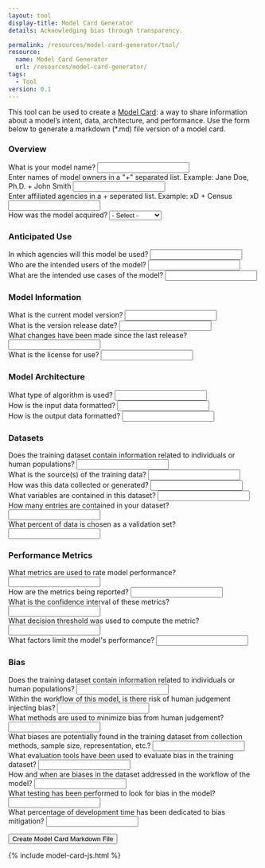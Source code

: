 ```yaml
---
layout: tool
display-title: Model Card Generator
details: Acknowledging bias through transparency.

permalink: /resources/model-card-generator/tool/
resource:
  name: Model Card Generator
  url: /resources/model-card-generator/
tags:
  - Tool
version: 0.1
---
```

<p>
	This tool can be used to create a <a href="{{ page.resource.url }}">Model Card</a>: a way to share information about a model’s intent, data, architecture, and performance. Use the form below to generate a markdown (*.md) file version of a model card.
</p>

<form accept-charset="UTF-8" enctype="multipart/form-data" class="usa-form model-card-form" id="model-card-form">
  <h3>Overview</h3>
  <div>
    <label class="usa-label" for="name">What is your model name?</label>
    <input class="usa-input" type="text" id="name" data-md-title="ModelName" data-md-type="h1">
  </div>
  <div>
    <label class="usa-label" for="owners">
      Enter names of model owners in a "+" separated list.
      <span class="usa-label-helper">Example: Jane Doe, Ph.D. + John Smith</span>
    </label>
    <input class="usa-input" type="text" id="owners" data-md-title="Collaborators" data-md-type="ul">
  </div>
  <div>
    <label class="usa-label" for="agencies">Enter affiliated agencies in a + seperated list. Example: xD + Census</label>
    <input class="usa-input" type="text" id="agencies" data-md-title="Agency" data-md-type="ul">
  </div>
  <div>
    <label class="usa-label" for="acquisition">
      How was the model acquired?
    </label>
    <select name="acquisition" class="usa-select" id="acquisition" data-md-title="Ownership" data-md-type="ul">
      <option value>- Select -</option>
      <option value="internally-built">Internally-built</option>
      <option value="internally-built">Off-the-shelf</option>
      <option value="internally-built">Bespoke</option>
    </select>
  </div>
  <h3>Anticipated Use</h3>
  <div>
    <label class="usa-label" for="user-agencies" id="user-agencies-label">
      In which agencies will this model be used?
    </label>
    <input class="usa-input" type="text" id="user-agencies" data-md-title="label" data-md-type="ul" data-md-heading="Anticipated Use">
  </div>
  <div>
    <label class="usa-label" for="user-individuals" id="user-individuals-label">
      Who are the intended users of the model?
    </label>
    <input class="usa-input" type="text" id="user-individuals" data-md-title="label" data-md-type="ul">
  </div>
  <div>
    <label class="usa-label" for="use-cases" id="use-cases-label">
      What are the intended use cases of the model?
    </label>
    <input class="usa-input" type="text" id="use-cases" data-md-title="label" data-md-type="ul">
  </div>
  <h3>Model Information</h3>
  <div>
    <label class="usa-label" for="model-version" id="model-version-label">
      What is the current model version?
    </label>
    <input class="usa-input" type="text" id="model-version" data-md-title="label" data-md-type="ul" data-md-heading="Model Information">
  </div>
  <div>
    <label class="usa-label" for="release-date" id="release-date-label">
      What is the version release date?
    </label>
    <input class="usa-input" type="text" id="release-date" data-md-title="label" data-md-type="ul">
  </div>
  <div>
    <label class="usa-label" for="changes" id="changes-label">
      What changes have been made since the last release?
    </label>
    <input class="usa-input" type="text" id="changes" data-md-title="label" data-md-type="ul">
  </div>
  <div>
    <label class="usa-label" for="license" id="license-label">
      What is the license for use?
    </label>
    <input class="usa-input" type="text" id="license" data-md-title="label" data-md-type="ul">
  </div>
  <h3>Model Architecture</h3>
  <div>
    <label class="usa-label" for="algorithm" id="algorithm-label">
      What type of algorithm is used?
    </label>
    <input class="usa-input" type="text" id="algorithm" data-md-title="label" data-md-type="ul" data-md-heading="Model Architecture">
  </div>
  <div>
    <label class="usa-label" for="input-format" id="input-format-label">
      How is the input data formatted?
    </label>
    <input class="usa-input" type="text" id="input-format" data-md-title="label" data-md-type="ul">
  </div>
  <div>
    <label class="usa-label" for="output-format" id="output-format-label">
      How is the output data formatted?
    </label>
    <input class="usa-input" type="text" id="output-format" data-md-title="label" data-md-type="ul">
  </div>
  <h3>Datasets</h3>
  <div>
    <label class="usa-label" for="training-data-pii" id="training-data-pii-label">
      Does the training dataset contain information related to individuals or human populations?
    </label>
    <input class="usa-input" type="text" id="training-data-pii" data-md-title="label" data-md-type="ul" data-md-heading="Datasets">
  </div>
  <div>
    <label class="usa-label" for="data-source" id="data-source-label">
      What is the source(s) of the training data?
    </label>
    <input class="usa-input" type="text" id="data-source" data-md-title="label" data-md-type="ul">
  </div>
  <div>
    <label class="usa-label" for="data-collection" id="data-collection-label">
      How was this data collected or generated?
    </label>
    <input class="usa-input" type="text" id="data-collection" data-md-title="label" data-md-type="ul">
  </div>
  <div>
    <label class="usa-label" for="data-variables" id="data-variables-label">
      What variables are contained in this dataset?
    </label>
    <input class="usa-input" type="text" id="data-variables" data-md-title="label" data-md-type="ul">
  </div>
  <div>
    <label class="usa-label" for="entry-count" id="entry-count-label">
      How many entries are contained in your dataset?
    </label>
    <input class="usa-input" type="text" id="entry-count" data-md-title="label" data-md-type="ul">
  </div>
  <div>
    <label class="usa-label" for="validation-percent" id="validation-percent-label">
      What percent of data is chosen as a validation set?
    </label>
    <input class="usa-input" type="text" id="validation-percent" data-md-title="label" data-md-type="ul">
  </div>
  <h3>Performance Metrics</h3>
  <div>
    <label class="usa-label" for="metrics" id="metrics-label">
      What metrics are used to rate model performance?
    </label>
    <input class="usa-input" type="text" id="metrics" data-md-title="label" data-md-type="ul" data-md-heading="Performance Metrics">
  </div>
  <div>
    <label class="usa-label" for="metric-reporting" id="metric-reporting-label">
      How are the metrics being reported?
    </label>
    <input class="usa-input" type="text" id="metric-reporting" data-md-title="label" data-md-type="ul">
  </div>
  <div>
    <label class="usa-label" for="confidence-interval" id="confidence-interval-label">
      What is the confidence interval of these metrics?
    </label>
    <input class="usa-input" type="text" id="confidence-interval" data-md-title="label" data-md-type="ul">
  </div>
  <div>
    <label class="usa-label" for="decision-threshold" id="decision-threshold-label">
      What decision threshold was used to compute the metric?
    </label>
    <input class="usa-input" type="text" id="decision-threshold" data-md-title="label" data-md-type="ul">
  </div>
  <div>
    <label class="usa-label" for="performance-limit" id="performance-limit-label">
      What factors limit the model's performance?
    </label>
    <input class="usa-input" type="text" id="performance-limit" data-md-title="label" data-md-type="ul">
  </div>
  <h3 data-md-title="Bias" data-md-type="h2">Bias</h3>
  <div>
    <label class="usa-label" for="human-bias" id="human-bias-label">
      Does the training dataset contain information related to individuals or human populations?
    </label>
    <input class="usa-input" type="text" id="human-bias" data-md-title="label" data-md-type="ul" data-md-heading="Bias">
  </div>
  <div>
    <label class="usa-label" for="human-judgement" id="human-judgement-label">
      Within the workflow of this model, is there risk of human judgement injecting bias?
    </label>
    <input class="usa-input" type="text" id="human-judgement" data-md-title="label" data-md-type="ul">
  </div>
  <div>
    <label class="usa-label" for="minimize-bias" id="minimize-bias-label">
      What methods are used to minimize bias from human judgement?
    </label>
    <input class="usa-input" type="text" id="minimize-bias" data-md-title="label" data-md-type="ul">
  </div>
  <div>
    <label class="usa-label" for="minimize-bias-methods" id="minimize-bias-methods-label">
      What biases are potentially found in the training dataset from collection methods, sample size, representation, etc.?
    </label>
    <input class="usa-input" type="text" id="minimize-bias-methods" data-md-title="label" data-md-type="ul">
  </div>
  <div>
    <label class="usa-label" for="bias-eval-tools" id="bias-eval-tools-label">
      What evaluation tools have been used to evaluate bias in the training dataset?
    </label>
    <input class="usa-input" type="text" id="bias-eval-tools" data-md-title="label" data-md-type="ul">
  </div>
  <div>
    <label class="usa-label" for="bias-addressed" id="bias-addressed-label">
      How and when are biases in the dataset addressed in the workflow of the model?
    </label>
    <input class="usa-input" type="text" id="bias-addressed" data-md-title="label" data-md-type="ul">
  </div>
  <div>
    <label class="usa-label" for="bias-testing" id="bias-testing-label">
      What testing has been performed to look for bias in the model?
    </label>
    <input class="usa-input" type="text" id="bias-testing" data-md-title="label" data-md-type="ul">
  </div>
  <div>
    <label class="usa-label" for="bias-dev-time" id="bias-dev-time-label">
      What percentage of development time has been dedicated to bias mitigation?
    </label>
    <input class="usa-input" type="text" id="bias-dev-time" data-md-title="label" data-md-type="ul">
  </div>
</form>
<button type="submit" form="model-card-form" id="form-btn" class="usa-button">Create Model Card Markdown File</button>

{% include model-card-js.html %}
